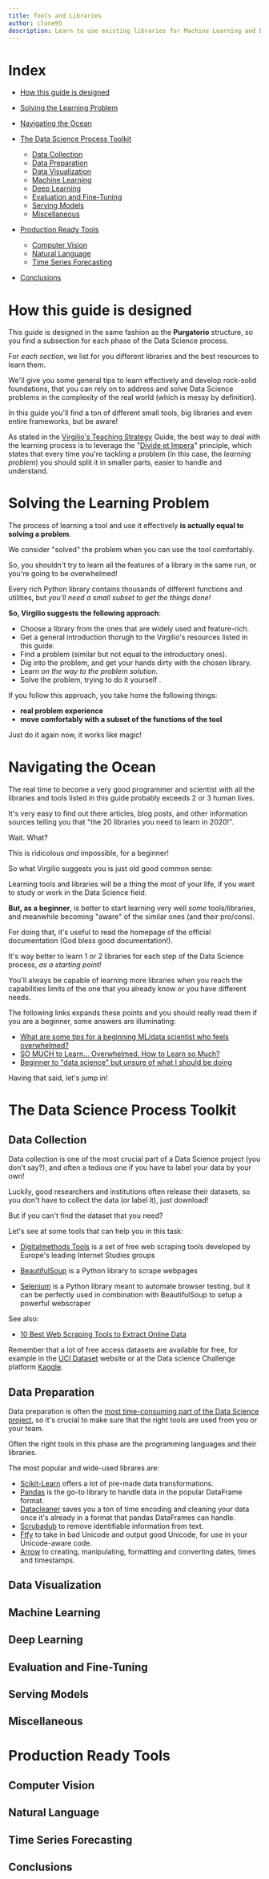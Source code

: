 ```yaml
---
title: Tools and Libraries
author: clone95
description: Learn to use existing libraries for Machine Learning and Deep Learning and out-of-the-box tools for productions systems.
---
```


# Index
- [How this guide is designed](#How-this-guide-is-designed)
- [Solving the Learning Problem](#Solving-the-Learning-problem)
- [Navigating the Ocean](#Navigating-the-Ocean)
- [The Data Science Process Toolkit](#The-Data-Science-Process-Toolkit) 
    + [Data Collection](#Data-Collection)
    + [Data Preparation](#Data-Preparation)
    + [Data Visualization](#Data-Visualization)
    + [Machine Learning](#Machine-Learning)
    + [Deep Learning](#Deep-Learning)
    + [Evaluation and Fine-Tuning](#Evaluation-and-Fine-Tuning)
    + [Serving Models](#Serving-Models)
    + [Miscellaneous](#Miscellaneous)

- [Production Ready Tools](#Production-Ready-Tools)
    + [Computer Vision](#Computer-vision)
    + [Natural Language](#Natural-Language)
    + [Time Series Forecasting](#Time-Series-Forecasting)

- [Conclusions](#Conclusions)

# How this guide is designed

This guide is designed in the same fashion as the **Purgatorio** structure, so you find a subsection for each phase of the Data Science process.

For _each section_, we list for you different libraries and the best resources to learn them.

We'll give you some general tips to learn effectively and develop rock-solid foundations, that you can rely on to address and solve Data Science problems in the complexity of the real world (which is messy by definition).

In this guide you'll find a ton of different small tools, big libraries and even entire frameworks, but be aware!

As stated in the [Virgilio's Teaching Strategy](serving\paradiso\virgilio-teaching-strategy\virgilio-teaching-strategy.md) Guide, the best way to deal with the learning process is to leverage the "[Divide et Impera](https://en.wikipedia.org/wiki/Divide_and_rule)" principle, which states that every time you're tackling a problem (in this case, the _learning problem_) you should split it in smaller parts, easier to handle and understand. 

# Solving the Learning Problem 

The process of learning a tool and use it effectively **is actually equal to solving a problem**.

We consider "solved" the problem when you can use the tool comfortably.

So, you shouldn't try to learn all the features of a library in the same run, or you're going to be overwhelmed! 

Every rich Python library contains thousands of different functions and utilities, but _you'll need a small subset to get the things done!_

**So, Virgilio suggests the following approach**:

- Choose a library from the ones that are widely used and feature-rich.
- Get a general introduction thorugh to the Virgilio's resources listed in this guide.
- Find a problem (similar but not equal to the introductory ones).
- Dig into the problem, and get your hands dirty with the chosen library.
- Learn _on the way to the problem solution_.
- Solve the problem, trying to do it yourself .

If you follow this approach, you take home the following things:
- **real problem experience**
- **move comfortably with a subset of the functions of the tool**

Just do it again now, it works like magic! 

# Navigating the Ocean

The real time to become a very good programmer and scientist with all the libraries and tools listed in this guide probably exceeds 2 or 3 human lives.

It's very easy to find out there articles, blog posts, and other information sources telling you that "the 20 libraries you need to learn in 2020!". 

Wait.
What? 

This is ridicolous _and_ impossible, for a beginner!

So what Virgilio suggests you is just old good common sense:

Learning tools and libraries will be a thing the most of your life, if you want to study or work in the Data Science field. 

**But, as a beginner**, is better to start learning very well _some_ tools/libraries, and meanwhile becoming "aware" of the similar ones (and their pro/cons).

For doing that, it's useful to read the homepage of the official documentation (God bless good documentation!). 

It's way better to learn 1 or 2 libraries for each step of the Data Science process, _as a starting point!_

You'll always be capable of learning more libraries when you reach the capabilities limits of the one that you already know or you have different needs.  

The following links expands these points and you should really read them if you are a beginner, some answers are illuminating:

- [What are some tips for a beginning ML/data scientist who feels overwhelmed?](https://www.quora.com/What-are-some-tips-for-a-beginning-ML-data-scientist-who-feels-overwhelmed)
- [SO MUCH to Learn... Overwhelmed. How to Learn so Much?](https://www.reddit.com/r/learnprogramming/comments/dnujl0/so_much_to_learn_overwhelmed_how_to_learn_so_much/)
- [Beginner to "data science" but unsure of what I should be doing](https://www.reddit.com/r/datascience/comments/7yg61i/beginner_to_data_science_but_unsure_of_what_i/)

Having that said, let's jump in!

# The Data Science Process Toolkit
## Data Collection

Data collection is one of the most crucial part of a Data Science project (you don't say?), and often a tedious one if you have to label your data by your own!

Luckily, good researchers and institutions often release their datasets, so you don't have to collect the data (or label it), just download!

But if you can't find the dataset that you need? 

Let's see at some tools that can help you in this task:

- [Digitalmethods Tools](https://wiki.digitalmethods.net/Dmi/ToolDatabase) is a set of free web scraping tools developed by Europe's leading Internet Studies groups

- [BeautifulSoup](https://www.dataquest.io/blog/web-scraping-tutorial-python/) is a Python library to scrape webpages

- [Selenium](https://www.pluralsight.com/guides/web-scraping-with-selenium) is a Python library meant to automate browser testing, but it can be perfectly used in combination with BeautifulSoup to setup a powerful webscraper

See also:
- [10 Best Web Scraping Tools to Extract Online Data](https://www.hongkiat.com/blog/web-scraping-tools/)

Remember that a lot of free access datasets are available for free, for example in the [UCI Dataset](https://archive.ics.uci.edu/ml/datasets.php) website or at the Data science Challenge platform [Kaggle](https://www.kaggle.com/).

## Data Preparation

Data preparation is often the [most time-consuming part of the Data Science project](https://www.infoworld.com/article/3228245/the-80-20-data-science-dilemma.html), so it's crucial to make sure that the right tools are used from you or your team. 

Often the right tools in this phase are the programming languages and their libraries.

The most popular and wide-used librares are:


- [Scikit-Learn](https://scikit-learn.org/) offers a lot of pre-made data transformations.
- [Pandas](https://pandas.pydata.org/) is the go-to library to handle data in the popular DataFrame format.
- [Datacleaner](https://github.com/rhiever/datacleaner) saves you a ton of time encoding and cleaning your data once it's already in a format that pandas DataFrames can handle.
- [Scrubadub](https://scrubadub.readthedocs.io/en/stable/index.html) to remove identifiable information from text.
- [Ftfy](https://github.com/LuminosoInsight/python-ftfy)  to take in bad Unicode and output good Unicode, for use in your Unicode-aware code.
- [Arrow](https://arrow.readthedocs.io/en/latest/) to creating, manipulating, formatting and converting dates, times and timestamps.

## Data Visualization
## Machine Learning
## Deep Learning
## Evaluation and Fine-Tuning
## Serving Models
## Miscellaneous

# Production Ready Tools
## Computer Vision
## Natural Language
## Time Series Forecasting
## Conclusions